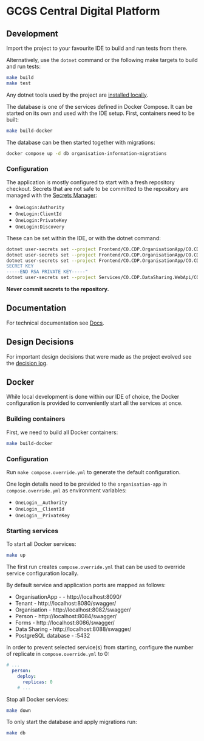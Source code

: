 # GCGS Central Digital Platform

## Development

Import the project to your favourite IDE to build and run tests from there.

Alternatively, use the `dotnet` command or the following make targets to build and run tests:

```bash
make build
make test
```

Any dotnet tools used by the project are [installed locally](https://learn.microsoft.com/en-us/dotnet/core/tools/global-tools#install-a-local-tool).

The database is one of the services defined in Docker Compose. It can be started on its own and used with the IDE setup.
First, containers need to be built:

```bash
make build-docker
```

The database can be then started together with migrations:

```bash
docker compose up -d db organisation-information-migrations
```

### Configuration

The application is mostly configured to start with a fresh repository checkout.
Secrets that are not safe to be committed to the repository are managed with the
[Secrets Manager](https://learn.microsoft.com/en-us/aspnet/core/security/app-secrets?view=aspnetcore-8.0&tabs=linux#secret-manager):

* `OneLogin:Authority`
* `OneLogin:ClientId`
* `OneLogin:PrivateKey`
* `OneLogin:Discovery`

These can be set within the IDE, or with the dotnet command:

```bash
dotnet user-secrets set --project Frontend/CO.CDP.OrganisationApp/CO.CDP.OrganisationApp.csproj OneLogin:Authority "https://oidc.example.com"
dotnet user-secrets set --project Frontend/CO.CDP.OrganisationApp/CO.CDP.OrganisationApp.csproj OneLogin:ClientId "client-id"
dotnet user-secrets set --project Frontend/CO.CDP.OrganisationApp/CO.CDP.OrganisationApp.csproj OneLogin:PrivateKey "-----BEGIN RSA PRIVATE KEY-----
SECRET KEY
-----END RSA PRIVATE KEY-----"
dotnet user-secrets set --project Services/CO.CDP.DataSharing.WebApi/CO.CDP.DataSharing.WebApi.csproj OneLogin:Discovery "https://oidc.example.com/.well-known/openid-configuration"
```

**Never commit secrets to the repository.**

## Documentation

For technical documentation see [Docs](docs/index.adoc).

## Design Decisions

For important design decisions that were made as the project evolved see the [decision log](docs/decisions/index.adoc).

## Docker

While local development is done within our IDE of choice, the Docker configuration is provided to conveniently start
all the services at once.

### Building containers

First, we need to build all Docker containers:

```bash
make build-docker
```

### Configuration

Run `make compose.override.yml` to generate the default configuration.

One login details need to be provided to the `organisation-app` in `compose.override.yml` as environment variables:

* `OneLogin__Authority`
* `OneLogin__ClientId`
* `OneLogin__PrivateKey`

### Starting services

To start all Docker services:

```bash
make up
```

The first run creates `compose.override.yml` that can be used to override service configuration locally.

By default service and application ports are mapped as follows:

* OrganisationApp - - http://localhost:8090/
* Tenant - http://localhost:8080/swagger/
* Organisation - http://localhost:8082/swagger/
* Person - http://localhost:8084/swagger/
* Forms - http://localhost:8086/swagger/
* Data Sharing - http://localhost:8088/swagger/
* PostgreSQL database - :5432

In order to prevent selected service(s) from starting, configure the number of replicate in `compose.override.yml` to 0:

```yaml
# ...
  person:
    deploy:
      replicas: 0
    # ...
```

Stop all Docker services:

```bash
make down
```

To only start the database and apply migrations run:


```bash
make db
```

